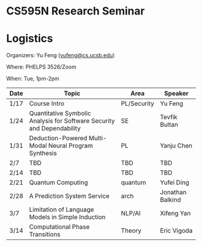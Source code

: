 # CS595N Research Seminar

# Logistics
Organizers: Yu Feng (yufeng@cs.ucsb.edu)

Where: PHELPS 3526/Zoom

When: Tue, 1pm-2pm


| Date  | Topic                                         | Area | Speaker |
|-------|-----------------------------------------------|--------|------|
| 1/17  | Course Intro   |   PL/Security   |  Yu Feng    |
| 1/24  | Quantitative Symbolic Analysis for Software Security and Dependability     | SE  | Tevfik Bultan     | 
| 1/31  |    Deduction-Powered Multi-Modal Neural Program Synthesis      |  PL      |  Yanju Chen    |   
| 2/7 |        TBD          |   TBD   |   TBD     |    
| 2/14 | TBD                    |  TBD | TBD    | 
| 2/21 | Quantum Computing |  quantum   |   Yufei Ding   |   
| 2/28 | A Prediction System Service              | arch        |   Jonathan Balkind   |    
| 3/7 | Limitation of Language Models in Simple Induction            |   NLP/AI    |   Xifeng Yan   |   
| 3/14 | Computational Phase Transitions           |   Theory    |   Eric Vigoda   |   
 

